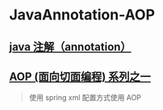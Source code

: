 # JavaAnnotation-AOP
## [java 注解（annotation）][1]
## [AOP (面向切面编程) 系列之一][2]
> 使用 spring xml 配置方式使用 AOP




[1]: https://hou-xx.github.io/JavaAnnotation-AOP/java-annotation.html
[2]: https://hou-xx.github.io/JavaAnnotation-AOP/java-aop-1.html